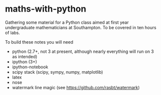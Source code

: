 # maths-with-python

Gathering some material for a Python class aimed at first year undergraduate mathematicians at Southampton. To be covered in ten hours of labs.

To build these notes you will need

* python (2.7+, not 3 at present, although nearly everything will run on 3 as intended)
* ipython (3+)
* ipython-notebook
* scipy stack (scipy, sympy, numpy, matplotlib)
* latex
* nose
* watermark line magic (see https://github.com/rasbt/watermark)

